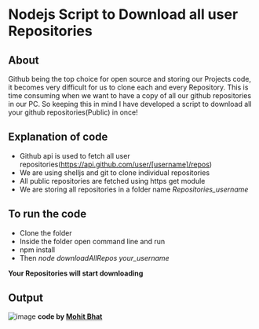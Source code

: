# Nodejs Script to Download all user Repositories

## About

Github being the top choice for open source and storing our Projects code, it becomes very difficult for us to clone each and every Repository. This is time consuming when we want to have a copy of all our github repositories in our PC. So keeping this in mind I have developed a script to download all your github repositories(Public) in once!

## Explanation of code

- Github api is used to fetch all user repositories(https://api.github.com/user/[username]/repos)
- We are using shelljs and git to clone individual repositories
- All public repositories are fetched using https get module
- We are storing all repositories in a folder name _Repositories_username_

## To run the code

- Clone the folder
- Inside the folder open command line and run
- npm install
- Then _node downloadAllRepos your_username_

**Your Repositories will start downloading**

## Output

![image]([img]https://i.imgur.com/LLJGgZY.png[/img])
**code by [Mohit Bhat](https://www.mbcse.co)**
